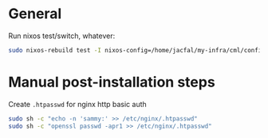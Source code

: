 # General

Run nixos test/switch, whatever:

```sh
sudo nixos-rebuild test -I nixos-config=/home/jacfal/my-infra/cml/configuration.nix
```

# Manual post-installation steps

Create `.htpasswd` for nginx http basic auth

```sh
sudo sh -c "echo -n 'sammy:' >> /etc/nginx/.htpasswd"
sudo sh -c "openssl passwd -apr1 >> /etc/nginx/.htpasswd"
```